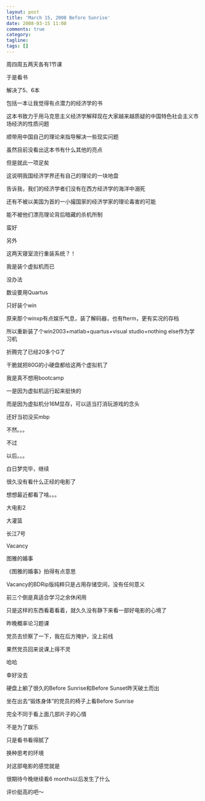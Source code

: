 ```yaml
---
layout: post
title: 'March 15, 2008 Before Sunrise'
date: 2008-03-15 11:08
comments: true
category: 
tagline: 
tags: []
---
```

    

周四周五两天各有1节课

于是看书

解决了5、6本

包括一本让我觉得有点潜力的经济学的书

这本书致力于用马克思主义经济学解释现在大家越来越质疑的中国特色社会主义市场经济的性质问题

顺带用中国自己的理论来指导解决一些现实问题

虽然目前没看出这本书有什么其他的亮点

但是就此一项足矣

这说明我国经济学界还有自己的理论的一块地盘

告诉我，我们的经济学者们没有在西方经济学的海洋中溺死

还有不被以美国为首的一小撮国家的经济学家的理论毒害的可能

能不被他们漂亮理论背后暗藏的杀机所制

蛮好

  

  

另外

这两天寝室流行重装系统？！

我是装个虚拟机而已

没办法

数设要用Quartus

只好装个win

原来那个winxp有点娱乐气息，装了解码器，也有fterm，更有实况的存档

所以重新装了个win2003+matlab+quartus+visual studio+nothing else作为学习机

折腾完了已经20多个G了

干脆就把80G的小硬盘都给这两个虚拟机了

  

我是真不想用bootcamp

一是因为虚拟机运行起来挺快的

而是因为虚拟机分16M显存，可以适当打消玩游戏的念头

还好当初没买mbp

不然。。。

不过

以后。。。

  

白日梦完毕，继续

  

很久没有看什么正经的电影了

想想最近都看了啥。。。

  

大电影2

大灌篮

长江7号

Vacancy

图雅的婚事

  

《图雅的婚事》拍得有点意思

Vacancy的BDRip版纯粹只是占用存储空间，没有任何意义

前三个倒是真适合学习之余休闲用

只是这样的东西看着看着，就久久没有静下来看一部好电影的心境了

  

昨晚概率论习题课

党员去侦察了一下，我在后方掩护，没上前线

果然党员回来说课上得不灵

哈哈

幸好没去

  

硬盘上躺了很久的Before Sunrise和Before Sunset昨天破土而出

坐在出去“锻炼身体”的党员的椅子上看Before Sunrise

完全不同于看上面几部片子的心情

不是为了娱乐

只是看书看得腻了

换种思考的环境

  

对这部电影的感觉就是

很期待今晚继续看6 months以后发生了什么

  

评价挺高的吧～
